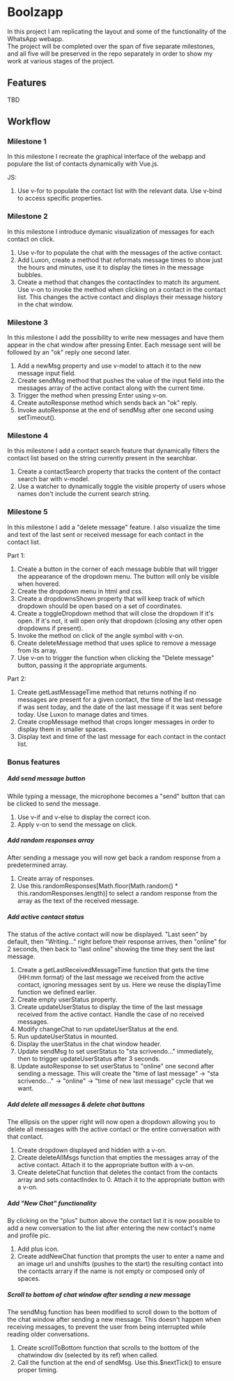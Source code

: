 # Boolzapp

In this project I am replicating the layout and some of the functionality of the WhatsApp webapp.  
The project will be completed over the span of five separate milestones, and all five will be preserved in the repo separately in order to show my work at various stages of the project.

## Features

TBD

## Workflow

### Milestone 1

In this milestone I recreate the graphical interface of the webapp and populare the list of contacts dynamically with Vue.js.

JS:
1. Use v-for to populate the contact list with the relevant data. Use v-bind to access specific properties.

### Milestone 2

In this milestone I introduce dymanic visualization of messages for each contact on click.

1. Use v-for to populate the chat with the messages of the active contact.  
2. Add Luxon, create a method that reformats message times to show just the hours and minutes, use it to display the times in the message bubbles.  
3. Create a method that changes the contactIndex to match its argument. Use v-on to invoke the method when clicking on a contact in the contact list. This changes the active contact and displays their message history in the chat window.

### Milestone 3

In this milestone I add the possibility to write new messages and have them appear in the chat window after pressing Enter. Each message sent will be followed by an "ok" reply one second later.

1. Add a newMsg property and use v-model to attach it to the new message input field.
2. Create sendMsg method that pushes the value of the input field into the messages array of the active contact along with the current time.
3. Trigger the method when pressing Enter using v-on.
4. Create autoResponse method which sends back an "ok" reply.
5. Invoke autoResponse at the end of sendMsg after one second using setTimeout().

### Milestone 4

In this milestone I add a contact search feature that dynamically filters the contact list based on the string currently present in the searchbar.

1. Create a contactSearch property that tracks the content of the contact search bar with v-model.
2. Use a watcher to dynamically toggle the visible property of users whose names don't include the current search string.

### Milestone 5

In this milestone I add a "delete message" feature. I also visualize the time and text of the last sent or received message for each contact in the contact list.

Part 1:

1. Create a button in the corner of each message bubble that will trigger the appearance of the dropdown menu. The button will only be visible when hovered.  
2. Create the dropdown menu in html and css.
3. Create a dropdownsShown property that will keep track of which dropdown should be open based on a set of coordinates.
4. Create a toggleDropdown method that will close the dropdown if it's open. If it's not, it will open only that dropdown (closing any other open dropdowns if present).
5. Invoke the method on click of the angle symbol with v-on.
6. Create deleteMessage method that uses splice to remove a message from its array.
7. Use v-on to trigger the function when clicking the "Delete message" button, passing it the appropriate arguments.

Part 2:

1. Create getLastMessageTime method that returns nothing if no messages are present for a given contact, the time of the last message if was sent today, and the date of the last message if it was sent before today. Use Luxon to manage dates and times.
2. Create cropMessage method that crops longer messages in order to display them in smaller spaces.
3. Display text and time of the last message for each contact in the contact list.

### Bonus features

##### Add send message button

While typing a message, the microphone becomes a "send" button that can be clicked to send the message.

1. Use v-if and v-else to display the correct icon.  
2. Apply v-on to send the message on click.

##### Add random responses array

After sending a message you will now get back a random response from a predetermined array.

1. Create array of responses.  
2. Use this.randomResponses[Math.floor(Math.random() * this.randomResponses.length)] to select a random response from the array as the text of the received message.

##### Add active contact status

The status of the active contact will now be displayed. "Last seen" by default, then "Writing..." right before their response arrives, then "online" for 2 seconds, then back to "last online" showing the time they sent the last message.

1. Create a getLastReceivedMessageTime function that gets the time (HH:mm format) of the last message we received from the active contact, ignoring messages sent by us. Here we reuse the displayTime function we defined earlier.
2. Create empty userStatus property.
3. Create updateUserStatus to display the time of the last message received from the active contact. Handle the case of no received messages.
4. Modify changeChat to run updateUserStatus at the end.
5. Run updateUserStatus in mounted.
6. Display the userStatus in the chat window header.
7. Update sendMsg to set userStatus to "sta scrivendo..." immediately, then to trigger updateUserStatus after 3 seconds.
8. Update autoResponse to set userStatus to "online" one second after sending a message. This will create the "time of last message" -> "sta scrivendo..." -> "online" -> "time of new last message" cycle that we want.

##### Add delete all messages & delete chat buttons

The ellipsis on the upper right will now open a dropdown allowing you to delete all messages with the active contact or the entire conversation with that contact.

1. Create dropdown displayed and hidden with a v-on.
2. Create deleteAllMsgs function that empties the messages array of the active contact. Attach it to the appropriate button with a v-on.
3. Create deleteChat function that deletes the contact from the contacts array and sets contactIndex to 0. Attach it to the appropriate button with a v-on.

##### Add "New Chat" functionality

By clicking on the "plus" button above the contact list it is now possible to add a new conversation to the list after entering the new contact's name and profile pic.

1. Add plus icon.
2. Create addNewChat function that prompts the user to enter a name and an image url and unshifts (pushes to the start) the resulting contact into the contacts arrary if the name is not empty or composed only of spaces.

##### Scroll to bottom of chat window after sending a new message

The sendMsg function has been modified to scroll down to the bottom of the chat window after sending a new message. This doesn't happen when receiving messages, to prevent the user from being interrupted while reading older conversations.

1. Create scrollToBottom function that scrolls to the bottom of the chatwindow div (selected by its ref) when called.
2. Call the function at the end of sendMsg. Use this.$nextTick() to ensure proper timing.